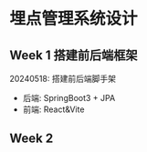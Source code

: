 # 埋点管理系统设计

## Week 1 搭建前后端框架

20240518: 搭建前后端脚手架

- 后端: SpringBoot3 + JPA
- 前端: React&Vite



## Week 2